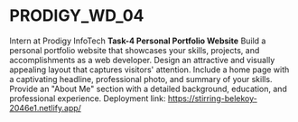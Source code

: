 # PRODIGY_WD_04
Intern at Prodigy InfoTech
**Task-4 Personal Portfolio Website**
Build a personal portfolio website that showcases your skills, projects, and accomplishments as a web developer. Design an attractive and visually appealing layout that captures visitors' attention. Include a home page with a captivating headline, professional photo, and summary of your skills. Provide an "About Me" section with a detailed background, education, and professional experience.
Deployment link: https://stirring-belekoy-2046e1.netlify.app/
